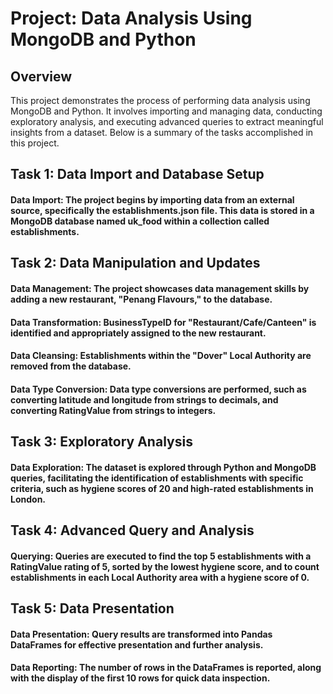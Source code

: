 # Project: Data Analysis Using MongoDB and Python
## Overview
This project demonstrates the process of performing data analysis using MongoDB and Python. It involves importing and managing data, conducting exploratory analysis, and executing advanced queries to extract meaningful insights from a dataset. Below is a summary of the tasks accomplished in this project.

## Task 1: Data Import and Database Setup
#### Data Import: The project begins by importing data from an external source, specifically the establishments.json file. This data is stored in a MongoDB database named uk_food within a collection called establishments.
## Task 2: Data Manipulation and Updates
#### Data Management: The project showcases data management skills by adding a new restaurant, "Penang Flavours," to the database.

#### Data Transformation: BusinessTypeID for "Restaurant/Cafe/Canteen" is identified and appropriately assigned to the new restaurant.

#### Data Cleansing: Establishments within the "Dover" Local Authority are removed from the database.

#### Data Type Conversion: Data type conversions are performed, such as converting latitude and longitude from strings to decimals, and converting RatingValue from strings to integers.

## Task 3: Exploratory Analysis
#### Data Exploration: The dataset is explored through Python and MongoDB queries, facilitating the identification of establishments with specific criteria, such as hygiene scores of 20 and high-rated establishments in London.
## Task 4: Advanced Query and Analysis
#### Querying: Queries are executed to find the top 5 establishments with a RatingValue rating of 5, sorted by the lowest hygiene score, and to count establishments in each Local Authority area with a hygiene score of 0.
## Task 5: Data Presentation
#### Data Presentation: Query results are transformed into Pandas DataFrames for effective presentation and further analysis.
#### Data Reporting: The number of rows in the DataFrames is reported, along with the display of the first 10 rows for quick data inspection.

